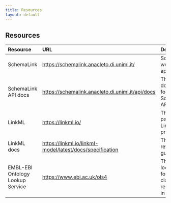 ```yaml
---
title: Resources
layout: default
---
```


## Resources

| Resource                         | URL                                                        | Description                                                                          |
| :------------------------------- | :--------------------------------------------------------- | :----------------------------------------------------------------------------------- |
| SchemaLink                | <https://schemalink.anacleto.di.unimi.it/>                 | SchemaLink web application.                                    |
| SchemaLink API docs              | <https://schemalink.anacleto.di.unimi.it/api/docs>         | The API documentation for the SchemaLink API.                                        |
| LinkML                   | <https://linkml.io/>                                       | The home page for the LinkML project.                                                |
| LinkML docs    | <https://linkml.io/linkml-model/latest/docs/specification> | The LinkML reference guide.                                                |
| EMBL-EBI Ontology Lookup Service | <https://www.ebi.ac.uk/ols4>                               | The ontology lookup service for annotating classes and relationships in Schemalink. |
